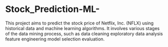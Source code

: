 # Stock_Prediction-ML-
This project aims to predict the stock price of Netflix, Inc. (NFLX) using historical data and machine learning algorithms. It involves various stages of the data mining process, such as data cleaning exploratory data analysis feature engineering model selection evaluation.
